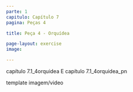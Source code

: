 ```yaml
---
parte: 1
capitulo: Capítulo 7
pagina: Peças 4

title: Peça 4 - Orquídea

page-layout: exercise
image:

---
```


capítulo 7.1_4orquidea E capítulo 7.1_4orquidea_pn

template imagem/video
